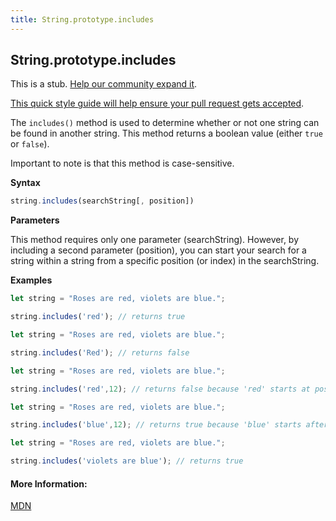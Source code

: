 ```yaml
---
title: String.prototype.includes
---
```

## String.prototype.includes

This is a stub. <a href='https://github.com/freecodecamp/guides/tree/master/src/pages/javascript/standard-objects/string/string-prototype-includes/index.md' target='_blank' rel='nofollow'>Help our community expand it</a>.

<a href='https://github.com/freecodecamp/guides/blob/master/README.md' target='_blank' rel='nofollow'>This quick style guide will help ensure your pull request gets accepted</a>.

<!-- The article goes here, in GitHub-flavored Markdown. Feel free to add YouTube videos, images, and CodePen/JSBin embeds  -->
The `includes()` method is used to determine whether or not one string can be found in another string. This method returns a boolean value (either `true` or `false`).

Important to note is that this method is case-sensitive.

**Syntax**

```js
string.includes(searchString[, position])
```

**Parameters**

This method requires only one parameter (searchString). However, by including a second parameter (position), you can start your search for a string within a string from a specific position (or index) in the searchString.

**Examples**

```js
let string = "Roses are red, violets are blue.";

string.includes('red'); // returns true
```

```javascript
let string = "Roses are red, violets are blue.";

string.includes('Red'); // returns false
```

```javascript
let string = "Roses are red, violets are blue.";

string.includes('red',12); // returns false because 'red' starts at position 9, and our search begins at position 12.
```


```javascript
let string = "Roses are red, violets are blue.";

string.includes('blue',12); // returns true because 'blue' starts after our search begins at position 12.
```

```javascript
let string = "Roses are red, violets are blue.";

string.includes('violets are blue'); // returns true
```

#### More Information:
<!-- Please add any articles you think might be helpful to read before writing the article -->
<a href="https://developer.mozilla.org/en-US/docs/Web/JavaScript/Reference/Global_Objects/String/includes">MDN</a>

